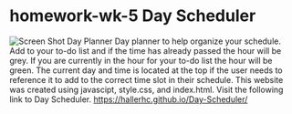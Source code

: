 # homework-wk-5 Day Scheduler 
 ![Screen Shot Day Planner](https://user-images.githubusercontent.com/100663920/167269861-fe969256-3bd1-461b-a6f3-5637737bc01f.png)
Day planner to help organize your schedule. Add to your to-do list and if the time has already passed the hour will be grey. If you are currently in the hour for your to-do list the hour will be green. The current day and time is located at the top if the user needs to reference it to add to the correct time slot in their schedule. This website was created using javascipt, style.css, and index.html. Visit the following link to Day Scheduler. https://hallerhc.github.io/Day-Scheduler/
